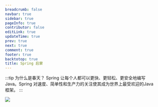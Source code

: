 ```yaml
---
breadcrumb: false
navbar: true
sidebar: true
pageInfo: true
contributor: false
editLink: true
updateTime: true
prev: true
next: true
comment: true
footer: true
backtotop: true
title: Spring 启蒙
---
```


:::tip 为什么是春天？
Spring 让每个人都可以更快、更轻松、更安全地编写 Java。Spring 对速度、简单性和生产力的关注使其成为世界上最受欢迎的Java 框架。
:::

![](https://img.springlearn.cn/blog/c4ec0c55d575895d52ca0fe93a074a82.png)
